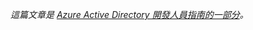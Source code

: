 *這篇文章是 [Azure Active Directory 開發人員指南的一部分](../articles/active-directory/active-directory-developers-guide.md)。*

<!---HONumber=58-->